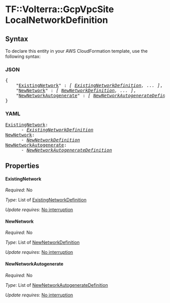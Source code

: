 # TF::Volterra::GcpVpcSite LocalNetworkDefinition

## Syntax

To declare this entity in your AWS CloudFormation template, use the following syntax:

### JSON

<pre>
{
    "<a href="#existingnetwork" title="ExistingNetwork">ExistingNetwork</a>" : <i>[ <a href="existingnetworkdefinition.md">ExistingNetworkDefinition</a>, ... ]</i>,
    "<a href="#newnetwork" title="NewNetwork">NewNetwork</a>" : <i>[ <a href="newnetworkdefinition.md">NewNetworkDefinition</a>, ... ]</i>,
    "<a href="#newnetworkautogenerate" title="NewNetworkAutogenerate">NewNetworkAutogenerate</a>" : <i>[ <a href="newnetworkautogeneratedefinition.md">NewNetworkAutogenerateDefinition</a>, ... ]</i>
}
</pre>

### YAML

<pre>
<a href="#existingnetwork" title="ExistingNetwork">ExistingNetwork</a>: <i>
      - <a href="existingnetworkdefinition.md">ExistingNetworkDefinition</a></i>
<a href="#newnetwork" title="NewNetwork">NewNetwork</a>: <i>
      - <a href="newnetworkdefinition.md">NewNetworkDefinition</a></i>
<a href="#newnetworkautogenerate" title="NewNetworkAutogenerate">NewNetworkAutogenerate</a>: <i>
      - <a href="newnetworkautogeneratedefinition.md">NewNetworkAutogenerateDefinition</a></i>
</pre>

## Properties

#### ExistingNetwork

_Required_: No

_Type_: List of <a href="existingnetworkdefinition.md">ExistingNetworkDefinition</a>

_Update requires_: [No interruption](https://docs.aws.amazon.com/AWSCloudFormation/latest/UserGuide/using-cfn-updating-stacks-update-behaviors.html#update-no-interrupt)

#### NewNetwork

_Required_: No

_Type_: List of <a href="newnetworkdefinition.md">NewNetworkDefinition</a>

_Update requires_: [No interruption](https://docs.aws.amazon.com/AWSCloudFormation/latest/UserGuide/using-cfn-updating-stacks-update-behaviors.html#update-no-interrupt)

#### NewNetworkAutogenerate

_Required_: No

_Type_: List of <a href="newnetworkautogeneratedefinition.md">NewNetworkAutogenerateDefinition</a>

_Update requires_: [No interruption](https://docs.aws.amazon.com/AWSCloudFormation/latest/UserGuide/using-cfn-updating-stacks-update-behaviors.html#update-no-interrupt)

